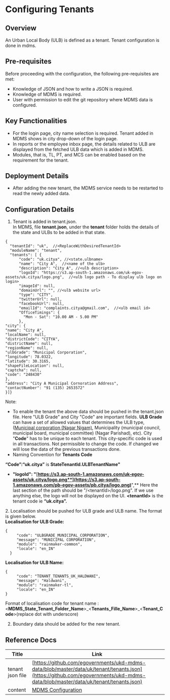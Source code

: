# Configuring Tenants

## Overview <a href="#overview" id="overview"></a>

An Urban Local Body (ULB) is defined as a tenant. Tenant configuration is done in mdms.

## Pre-requisites <a href="#pre-requisites" id="pre-requisites"></a>

Before proceeding with the configuration, the following pre-requisites are met:

* Knowledge of JSON and how to write a JSON is required.
* Knowledge of MDMS is required.
* User with permission to edit the git repository where MDMS data is configured.

## Key Functionalities <a href="#key-functionalities" id="key-functionalities"></a>

* For the login page, city name selection is required. Tenant added in MDMS shows in city drop-down of the login page.
* In reports or the employee inbox page, the details related to ULB are displayed from the fetched ULB data which is added in MDMS.
* Modules, that is, TL, PT, and MCS can be enabled based on the requirement for the tenant.

## Deployment Details

* After adding the new tenant, the MDMS service needs to be restarted to read the newly added data.

## Configuration Details <a href="#configuration-details" id="configuration-details"></a>

1. Tenant is added in tenant.json.\
   In MDMS, file **tenant.json**, under the **tenant** folder holds the details of the state and ULBs to be added in that state.&#x20;

```
{
  "tenantId": "uk",  //<ReplaceWithDesiredTenantId>
  "moduleName": "tenant",
  "tenants": [ {
      "code": "uk.citya", //<state.ulbname>
      "name": "City A",  //<name of the ulb>
      "description": "City A", //<ulb description>
      "logoId": "https://s3.ap-south-1.amazonaws.com/uk-egov-assets/uk.citya/logo.png",  //<ulb logo path - To display ulb logo on login>
      "imageId": null,
      "domainUrl": "", //<ulb website url>
      "type": "CITY",
      "twitterUrl": null,
      "facebookUrl": null,
      "emailId": "complaints.citya@gmail.com",  //<ulb email id>
      "OfficeTimings": {
        "Mon - Sat": "10.00 AM - 5.00 PM"
      },
"city": {
"name": "City A",
"localName": null,
"districtCode": "CITYA",
"districtName": null,
"regionName": null,
"ulbGrade": "Municipal Corporation",
"longitude": 78.0322,
"latitude": 30.3165,
"shapeFileLocation": null,
"captcha": null,
"code": "248430"
},
"address": "City A Municipal Cornoration Address",
"contactNumber": "91 (135) 2653572"
}]}
```

Note:&#x20;

* To enable the tenant the above data should be pushed in the tenant.json file. Here "ULB Grade" and City  "Code" are important fields. **ULB Grade** can have a set of allowed values that determines the ULB type, ([Municipal corporation (Nagar Nigam)](https://en.wikipedia.org/wiki/Municipal\_Corporations\_in\_India), Municipality (municipal council, municipal board, municipal committee) (Nagar Parishad), etc). City "**Code**" has to be unique to each tenant.  This city-specific code is used in all transactions. Not permissible to change the code. If changed we will lose the data of the previous transactions done.
* Naming Convention for **Tenants Code**

&#x20;      **“Code”:“uk.citya”** is **StateTenantId.ULBTenantName"**

* **"logoId": "**[**https://s3.ap-south-1.amazonaws.com/uk-egov-assets/uk.citya/logo.png**](https://s3.ap-south-1.amazonaws.com/pb-egov-assets/pb.citya/logo.png)**",**  Here the last section of the path should be "/\<tenantId>/logo.png". If we use anything else, the logo will not be displayed on the UI. **\<tenantId>** is the tenant code ie **“uk.citya”.**

2\. Localisation should be pushed for ULB grade and ULB name.  The format is given below.\
&#x20;   **Localisation for ULB Grade:**

```
{
     "code": "ULBGRADE_MUNICIPAL_CORPORATION",
     "message": "MUNICIPAL CORPORATION",
     "module": "rainmaker-common",
     "locale": "en_IN"
  }
```

**Localisation for ULB Name:**

```
{
     "code": "TENANT_TENANTS_UK_HALDWANI",    
     "message": "Haldwani",
     "module": "rainmaker-tl",
     "locale": "en_IN"
}
```

Format of localisation code for tenant name : <**MDMS\_State\_Tenant\_Folder\_Name**>\_<**Tenants\_Fille\_Name**>\_<**Tenant\_Code**>(replace dot with underscore)

2. Boundary data should be added for the new tenant.

## Reference Docs <a href="#reference-docs" id="reference-docs"></a>

| **Title**        | **Link**                                                                                                                                                                       |
| ---------------- | ------------------------------------------------------------------------------------------------------------------------------------------------------------------------------ |
| tenant json file | [https://github.com/egovernments/ukd-mdms-data/blob/master/data/uk/tenant/tenants.json](https://github.com/egovernments/ukd-mdms-data/blob/master/data/uk/tenant/tenants.json) |
| content          | [MDMS Configuration](mdms-configuration.md)                                                                                                                                    |
